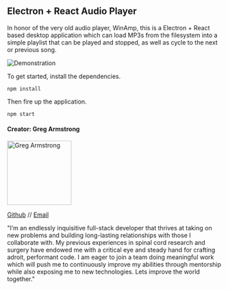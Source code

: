 ## Electron + React Audio Player

In honor of the very old audio player, WinAmp, this is a Electron + React based desktop application which can load MP3s from the filesystem into a simple playlist that can be played and stopped, as well as cycle to the next or previous song.

![Demonstration](http://g.recordit.co/weU61UNpTb.gif)

To get started, install the dependencies.

```
npm install
```

Then fire up the application.

```
npm start
```

#### Creator: Greg Armstrong

<img src="https://avatars2.githubusercontent.com/u/13356027?v=3&s=400" alt="Greg Armstrong" width=150>

[Github](https://github.com/GregoryArmstrong) // [Email](MrGregTArmstrong@gmail.com)

"I’m an endlessly inquisitive full-stack developer that thrives at taking on new problems and building long-lasting relationships with those I collaborate with. My previous experiences in spinal cord research and surgery have endowed me with a critical eye and steady hand for crafting adroit, performant code. I am eager to join a team doing meaningful work which will push me to continuously improve my abilities through mentorship while also exposing me to new technologies. Lets improve the world together."
